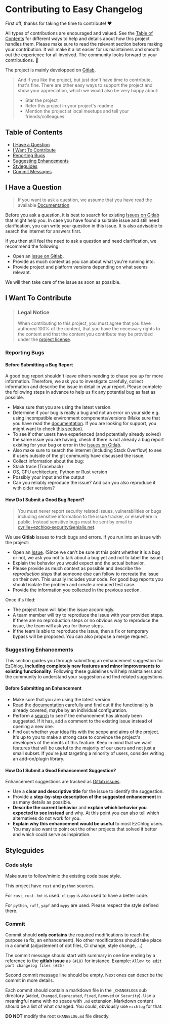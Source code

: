 <!-- omit in toc -->
# Contributing to Easy Changelog

First off, thanks for taking the time to contribute! ❤️

All types of contributions are encouraged and valued. See the [Table of Contents](#table-of-contents) for different ways to help and details about how this project handles them. Please make sure to read the relevant section before making your contribution. It will make it a lot easier for us maintainers and smooth out the experience for all involved. The community looks forward to your contributions. 🎉

The project is mainly developped on [Gitlab](https://gitlab.com/jrdasm/ezchlog).

> And if you like the project, but just don't have time to contribute, that's fine. There are other easy ways to support the project and show your appreciation, which we would also be very happy about:
> - Star the project
> - Refer this project in your project's readme
> - Mention the project at local meetups and tell your friends/colleagues

<!-- omit in toc -->
## Table of Contents

- [I Have a Question](#i-have-a-question)
- [I Want To Contribute](#i-want-to-contribute)
- [Reporting Bugs](#reporting-bugs)
- [Suggesting Enhancements](#suggesting-enhancements)
- [Styleguides](#styleguides)
- [Commit Messages](#commit-messages)



## I Have a Question

> If you want to ask a question, we assume that you have read the available [Documentation](https://gitlab.com/jrdasm/ezchlog/-/blob/master/README.md).

Before you ask a question, it is best to search for existing [Issues on Gitlab](https://gitlab.com/jrdasm/ezchlog/issues) that might help you. In case you have found a suitable issue and still need clarification, you can write your question in this issue. It is also advisable to search the internet for answers first.

If you then still feel the need to ask a question and need clarification, we recommend the following:

- Open an [issue on Gitlab](https://gitlab.com/jrdasm/ezchlog/issues/new).
- Provide as much context as you can about what you're running into.
- Provide project and platform versions depending on what seems relevant.

We will then take care of the issue as soon as possible.

## I Want To Contribute

> ### Legal Notice <!-- omit in toc -->
> When contributing to this project, you must agree that you have authored 100% of the content, that you have the necessary rights to the content and that the content you contribute may be provided under the [project license](https://gitlab.com/jrdasm/ezchlog/-/blob/master/LICENSE).

### Reporting Bugs

<!-- omit in toc -->
#### Before Submitting a Bug Report

A good bug report shouldn't leave others needing to chase you up for more information. Therefore, we ask you to investigate carefully, collect information and describe the issue in detail in your report. Please complete the following steps in advance to help us fix any potential bug as fast as possible.

- Make sure that you are using the latest version.
- Determine if your bug is really a bug and not an error on your side e.g. using incompatible environment components/versions (Make sure that you have read the [documentation](https://gitlab.com/jrdasm/ezchlog/-/blob/master/README.md). If you are looking for support, you might want to check [this section](#i-have-a-question)).
- To see if other users have experienced (and potentially already solved) the same issue you are having, check if there is not already a bug report existing for your bug or error in the [issues on Gitlab](https://gitlab.com/jrdasm/ezchlog/issues).
- Also make sure to search the internet (including Stack Overflow) to see if users outside of the git community have discussed the issue.
- Collect information about the bug:
- Stack trace (Traceback)
- OS, CPU architecture, Python or Rust version
- Possibly your input and the output
- Can you reliably reproduce the issue? And can you also reproduce it with older versions?

<!-- omit in toc -->
#### How Do I Submit a Good Bug Report?

> You must never report security related issues, vulnerabilities or bugs including sensitive information to the issue tracker, or elsewhere in public. Instead sensitive bugs must be sent by email to <cyrille+ezchlog-security@enialis.net>.

We use **Gitlab** issues to track bugs and errors. If you run into an issue with the project:

- Open an [Issue](https://gitlab.com/jrdasm/ezchlog/issues/new). (Since we can't be sure at this point whether it is a bug or not, we ask you not to talk about a bug yet and not to label the issue.)
- Explain the behavior you would expect and the actual behavior.
- Please provide as much context as possible and describe the *reproduction steps* that someone else can follow to recreate the issue on their own. This usually includes your code. For good bug reports you should isolate the problem and create a reduced test case.
- Provide the information you collected in the previous section.

Once it's filed:

- The project team will label the issue accordingly.
- A team member will try to reproduce the issue with your provided steps. If there are no reproduction steps or no obvious way to reproduce the issue, the team will ask you for those steps.
- If the team is able to reproduce the issue, then a fix or temporary bypass will be proposed. You can also propose a merge request.


### Suggesting Enhancements

This section guides you through submitting an enhancement suggestion for EzChlog, **including completely new features and minor improvements to existing functionality**. Following these guidelines will help maintainers and the community to understand your suggestion and find related suggestions.

<!-- omit in toc -->
#### Before Submitting an Enhancement

- Make sure that you are using the latest version.
- Read the [documentation](https://gitlab.com/jrdasm/ezchlog/-/blob/master/README.md) carefully and find out if the functionality is already covered, maybe by an individual configuration.
- Perform a [search](https://gitlab.com/jrdasm/ezchlog/issues) to see if the enhancement has already been suggested. If it has, add a comment to the existing issue instead of opening a new one.
- Find out whether your idea fits with the scope and aims of the project. It's up to you to make a strong case to convince the project's developers of the merits of this feature. Keep in mind that we want features that will be useful to the majority of our users and not just a small subset. If you're just targeting a minority of users, consider writing an add-on/plugin library.

<!-- omit in toc -->
#### How Do I Submit a Good Enhancement Suggestion?

Enhancement suggestions are tracked as [Gitlab issues](https://gitlab.com/jrdasm/ezchlog/issues).

- Use a **clear and descriptive title** for the issue to identify the suggestion.
- Provide a **step-by-step description of the suggested enhancement** in as many details as possible.
- **Describe the current behavior** and **explain which behavior you expected to see instead** and why. At this point you can also tell which alternatives do not work for you.
- **Explain why this enhancement would be useful** to most EzChlog users. You may also want to point out the other projects that solved it better and which could serve as inspiration.

## Styleguides
### Code style

Make sure to follow/mimic the existing code base style.

This project have `rust` and `python` sources.

For `rust`, `rust-fmt` is used. `clippy` is also used to have a better code.

For `python`, `ruff`, `yapf` and `mypy` are used. Please respect the style defined there.

### Commit

Commit should **only contains** the required modifications to reach the purpose (a fix, an enhancement). No other modifications should take place in a commit (adjustement of dot files, CI change, style change, …)

The commit message should start with summary in one line ending by a reference to the **gitlab issue** as `(#18)` for instance.
Example: `Allow to edit part changelog files (#25)`

Second commit message line should be empty. Next ones can describe the commit in more details.

Each commit should contain a markdown file in the `_CHANGELOGS` sub directory (`Added`, `Changed`, `Deprecated`, `Fixed`, `Removed` or `Security`). Use a meaningful name with no space with `.md` extension. Markdown content should be a list of what changed. You could, obviously use `ezchlog` for that.

**DO NOT** modify the root `CHANGELOG.md` file directly.

